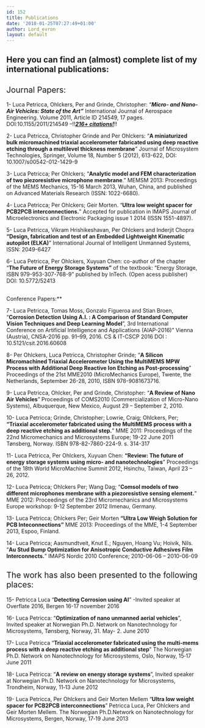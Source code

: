 ```yaml
---
id: 152
title: Publications
date: '2018-01-25T07:27:49+01:00'
author: Lord_evron
layout: default
---
```


## Here you can find an (almost) complete list of my international publications:

## <span style="font-weight: 400;">Journal Papers:</span>

<span style="font-weight: 400;">1- Luca Petricca, Ohlckers, Per and Grinde, Christopher: “</span>***Micro- and Nano-Air Vehicles: State of the Art”***<span style="font-weight: 400;"> International Journal of Aerospace Engineering. Volume 2011, Article ID 214549, 17 pages. DOI:10.1155/2011/214549 –!!</span>[***216+ citations!***](https://www.hindawi.com/journals/ijae/2011/214549/)<span style="font-weight: 400;">!! </span>

<span style="font-weight: 400;">2- Luca Petricca, Christopher Grinde and Per Ohlckers: “</span>**A miniaturized bulk micromachined triaxial accelerometer fabricated using deep reactive etching through a multilevel thickness membrane**<span style="font-weight: 400;">” Journal of Microsystem Technologies, Springer, Volume 18, Number 5 (2012), 613-622, DOI: 10.1007/s00542-012-1429-9</span>

<span style="font-weight: 400;">3- Luca Petricca; Per Ohlckers; “</span>**Analytic model and FEM characterization of two piezoresistive microphone membrane**<span style="font-weight: 400;">.” MEMSM 2013: Proceedings of the MEMS Mechanics, 15-16 March 2013, Wuhan, China, and published on Advanced Materials Research (ISSN: 1022-6680).</span>

<span style="font-weight: 400;">4- Luca Petricca; Per Ohlckers; Geir Morten. “</span>**Ultra low weight spacer for PCB2PCB interconnections.**<span style="font-weight: 400;">” Accepted for publication in IMAPS Journal of Microelectronics and </span><span style="font-weight: 400;">Electronic Packaging issue 1 2014 (ISSN 1551-4897).</span>

<span style="font-weight: 400;">5- Luca Petricca, Vikram Hrishikeshavan, Per Ohlckers and Inderjit Chopra </span>**“Design, fabrication and test of an Embedded Lightweight Kinematic autopilot (ELKA)**<span style="font-weight: 400;">” International Journal of Intelligent Unmanned Systems, ISSN: 2049-6427</span>

<span style="font-weight: 400;">6- Luca Petricca, Per Ohlckers, Xuyuan Chen: co-author of the chapter “</span>**The Future of Energy Storage Systems”**<span style="font-weight: 400;"> of the textbook: “Energy Storage, ISBN 979-953-307-768-9” published by InTech. (Open acess publisher) DOI: 10.5772/52413</span>

##   
Conference Papers:**

<span style="font-weight: 400;">7- Luca Petricca, Tomas Moss, Gonzalo Figueroa and Stian Broen, “</span>**Corrosion Detection Using A.I. : A Comparison of Standard Computer Vision Techniques and Deep Learning Model**<span style="font-weight: 400;">”, 3rd International Conference on Artificial Intelligence and Applications (AIAP-2016)” Vienna (Austria), CNSA-2016 pp. 91–99, 2016. CS &amp; IT-CSCP 2016 DOI : 10.5121/csit.2016.60608</span>

<span style="font-weight: 400;">8- Per Ohlckers, Luca Petricca, Christopher Grinde; “</span>**A Silicon Micromachined Triaxial Accelerometer Using the MultiMEMS MPW Process with Additional Deep Reactive Ion Etching as Post-processing**<span style="font-weight: 400;">” Proceedings of the 21st MME2010 (MicroMechanics Europe), Twente, the Netherlands, September 26-28, 2010, ISBN 978-9081673716.</span>

<span style="font-weight: 400;">9- Luca Petricca, Ohlcker, Per and Grinde, Christopher: “</span>**A Review of Nano Air Vehicles**<span style="font-weight: 400;">” Proceedings of COMS2010 (Commercialization of Micro-Nano Systems), Albuquerque, New Mexico, August 29 – September 2, 2010.</span>

<span style="font-weight: 400;">10- Luca Petricca; Grinde, Christopher; Lowrie, Craig; Ohlckers, Per; </span>**“Triaxial accelerometer fabricated using the MultiMEMS process with a deep reactive etching as additional step.**<span style="font-weight: 400;">” MME 2011: Proceedings of the 22nd Micromechanics and Microsystems Europe; 19-22 June 2011 Tønsberg, Norway. ISBN 978-82-7860-224-9. s. 314-317</span>

<span style="font-weight: 400;">11- Luca Petricca, Per Ohlckers, Xuyuan Chen: </span>**“Review: The future of energy storage systems using micro- and nanotechnologies**<span style="font-weight: 400;">” Proceedings of the 18th World MicroMachine Summit 2012, Hsinchu, Taiwan, April 23 – 26, 2012.</span>

<span style="font-weight: 400;">12- Luca Petricca; Ohlckers Per; Wang Dag; “</span>**Comsol models of two different microphones membrane with a piezoresistive sensing element.**<span style="font-weight: 400;">” MME 2012: Proceedings of the 23rd Micromechanics and Microsystems Europe workshop: 9-12 September 2012 Ilmenau, Germany.</span>

<span style="font-weight: 400;">13- Luca Petricca; Ohlckers Per; Geir Morten </span>**“Ultra Low Weigh Solution for PCB Inteconnections”**<span style="font-weight: 400;"> MME 2013: Proceedings of the MME, 1-4 September 2013, Espoo, Finland.</span>

<span style="font-weight: 400;">14- Luca Petricca; Aasmundtveit, Knut E.; Nguyen, Hoang Vu; Hoivik, Nils. “</span>**Au Stud Bump Optimization for Anisotropic Conductive Adhesives Film Interconnects.**<span style="font-weight: 400;">” IMAPS Nordic 2010 Conference; 2010-06-06 – 2010-06-09</span>

## <span style="font-weight: 400;">The work has also been presented to the following places:</span>

<span style="font-weight: 400;">15- Petricca Luca “</span>**Detecting Corrosion using AI**<span style="font-weight: 400;">” -Invited speaker at Overflate 2016, Bergen 16-17 november 2016</span>

<span style="font-weight: 400;">16- Luca Petricca: “</span>**Optimization of nano unmanned aerial vehicles**<span style="font-weight: 400;">”, Invited speaker at Norwegian Ph.D. Network on Nanotechnology for Microsystems, Tønsberg, Norway, 31. May- 2. June 2010</span>

<span style="font-weight: 400;">17- Luca Petricca “</span>**Triaxial accelerometer fabricated using the multi-mems process with a deep reactive etching as additional step**<span style="font-weight: 400;">” The Norwegian Ph.D. Network on Nanotechnology for Microsystems, Oslo, Norway, 15‐17 June 2011</span>

<span style="font-weight: 400;">18- Luca Petricca: “</span>**A review on energy storage systems**<span style="font-weight: 400;">”, Invited speaker at Norwegian Ph.D. Network on Nanotechnology for Microsystems, Trondheim, Norway, 11‐13 June 2012</span>

<span style="font-weight: 400;">19- Luca Petricca, Per Ohlckers and Geir Morten Mellem “</span>**Ultra low weight spacer for PCB2PCB interconnections**<span style="font-weight: 400;">” Petricca Luca, Per Ohlckers and Geir Morten Mellem. The Norwegian Ph.D.Network on Nanotechnology for Microsystems, Bergen, Norway, 17‐19 June 2013</span>